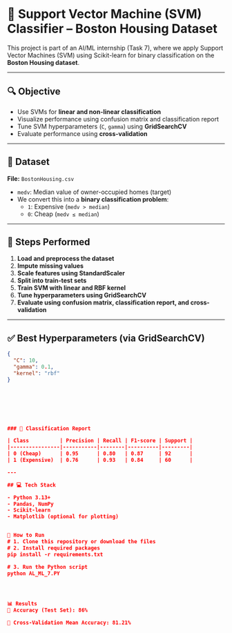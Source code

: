 # 🧠 Support Vector Machine (SVM) Classifier – Boston Housing Dataset

This project is part of an AI/ML internship (Task 7), where we apply Support Vector Machines (SVM) using Scikit-learn for binary classification on the **Boston Housing dataset**.

---

## 🔍 Objective

- Use SVMs for **linear and non-linear classification**
- Visualize performance using confusion matrix and classification report
- Tune SVM hyperparameters (`C`, `gamma`) using **GridSearchCV**
- Evaluate performance using **cross-validation**

---

## 📁 Dataset

**File:** `BostonHousing.csv`

- `medv`: Median value of owner-occupied homes (target)
- We convert this into a **binary classification problem**:
  - `1`: Expensive (`medv > median`)
  - `0`: Cheap (`medv ≤ median`)

---

## 🧪 Steps Performed

1. **Load and preprocess the dataset**
2. **Impute missing values**
3. **Scale features using StandardScaler**
4. **Split into train-test sets**
5. **Train SVM with linear and RBF kernel**
6. **Tune hyperparameters using GridSearchCV**
7. **Evaluate using confusion matrix, classification report, and cross-validation**

---

## ✅ Best Hyperparameters (via GridSearchCV)

```json
{
  "C": 10,
  "gamma": 0.1,
  "kernel": "rbf"
}







### 📃 Classification Report

| Class          | Precision | Recall | F1-score | Support |
|----------------|-----------|--------|----------|---------|
| 0 (Cheap)      | 0.95      | 0.80   | 0.87     | 92      |
| 1 (Expensive)  | 0.76      | 0.93   | 0.84     | 60      |

---

## 💻 Tech Stack

- Python 3.13+
- Pandas, NumPy
- Scikit-learn
- Matplotlib (optional for plotting)


🚀 How to Run
# 1. Clone this repository or download the files
# 2. Install required packages
pip install -r requirements.txt

# 3. Run the Python script
python AL_ML_7.PY




📊 Results
🎯 Accuracy (Test Set): 86%

🔁 Cross-Validation Mean Accuracy: 81.21%





